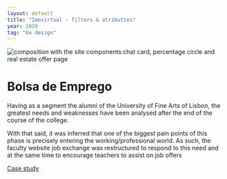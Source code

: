 ```yaml
---
layout: default
title: "Imovirtual - filters & atributtes"
year: 2020
tag: "Ux design"
---
```

<div class="slider">
	<img src="{{ site.baseurl }}/assets/images/olx_imovirtual/1.png" alt="composition with the site components:chat card, percentage circle and real estate offer page">
</div>

<h1>Bolsa de Emprego</h1>

<p>Having as a segment the alumni of the University of Fine Arts of Lisbon, the greatest needs and weaknesses have been analysed after the end of the course of the college.</p>

<p>With that said, it was inferred that one of the biggest pain points of this phase is precisely entering the working/professional world. As such, the faculty website job exchange was restructured to respond to this need and at the same time to encourage teachers to assist on job offers</p>

<a href="https://www.behance.net/gallery/94265539/Filtros-e-atributos-Imovirtual">Case study</a>